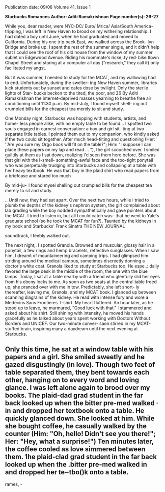 Publication date: 09/08
Volume 41, Issue 1

**Starbucks Romances**
**Author: Aditi Ramakrishnan**
**Page number(s): 26-27**

While you, dear reader, were NYC-DC/ 
Euro/ Mrica/ Asia/South America-tripping, 
I was left in New Haven to brood on my 
withering relationship. I had dated a boy 
until June, when he had graduated and 
moved to California. During his one trip 
back East, we walked across the Brook-
lyn Bridge and broke up. I spent the rest 
of the summer single, and it didn't help 
that I could see the roof of his old house 
from the window of my summer sublet on 
Edgewood Avenue. Riding his roommate's 
ricke;.ty red· bike tlown Chapel Street and 
staring at a computer all day ("research," 
they call it) only facilitated my angst. 

But it was summer, I needed to study 
for the MCAT, and my wallowing had to 
end. Unfortunately, during the swelter-
ing New Haven summer, libraries kick 
students out by sunset and cafes dose by 
twilight. Only the sterile lights of Star-
bucks beckon to the tired, the poor, and 
26 
By Aditi Ramakrishnan 
the internet-deprived masses yearning to 
breathe free air conditioning until 11:30 
p~m. By mid-July, I found myself shell-
ing out crumpled bills for the cheapest tea 
merely to sit and study. 

One Monday night, Starbucks was 
hopping with students, artists, and home-
less people alike, with no empty table to 
be found .. I spotted two souls engaged in 
earnest conversation: a boy and girl sit-
ting at two separate little tables. I pointed 
them out to my companion, who kindly 
asked if the two could sit together. After 
much head-tilting and questioning (Her: 
' 
''Are you sure my Orgo book will fit on the 
table?"; Him: "I suppose I can place these 
papers on my lap and read ... "), the girl 
scooched over. I smiled guiltily at them 
as I sat down, realizing I'd seen them here 
before. She was that girl with the I-smell-
something-awful face and the too-tight 
ponytail who was perpetually trudging 
into Starbucks and collapsing at a table 
with her heavy textbook. He was that boy 
in the plaid shirt who read papers from a 
briefcase and stared too much 

By mid-ju~ I found mysel 
shelling out crumpled bills for 
the cheapest tea merely to sit 
and study. 

.. 
Until now, they had sat apart. Over the 
next two hours, while I tried to plumb the 
depths of the kidney's nephron system, the 
girl complained about lab grading while 
the boy nodded sympathetically and gave 
pointers about the MCAT. I tried to listen 
in, but all I could catch was- that he went 
to Yale's graduate school (so he took the 
MCAT for fun?). Taunted by the kidneys 
in my book and Starbucks' Frank Sinatra 
THE NEW JOURNAL 

soundtrack, I feebly walked out. 

The next night,. I spotted Granola. 
Browned and muscular, glossy hair in a 
ponytail, a few rings and hemp bracelets, 
reflective sunglasses. When I saw him, I 
dreamt of mountaineering and camping 
trips. I had glimpsed him striding around 
the medical campus, sometimes discreetly 
donning a doctor's white coat. Granola 
liked to study at Starbucks too. He espe..: 
dally favored the large desk in the middle 
of the room, the one with the blue lamps. 
Today, I sat at a table nearby with a friend 
who gleefully slid her eyes from his ebony 
locks to me. As soon as two seats at the 
central table freed up, she pranced over 
with me in tow. Predictably, she left short-
ly thereafter, leaving me, Granola, and 
my MCAT book. I glanced up between 
scanning diagrains of the kidney. He read 
with intense fury and wore a Medecins 
Sans Frontieres T-shirt. My heart fluttered. 
An hour later, as he stood up to leave, 
he murmured, "Good luck with that." I 
stammered and asked about his shirt. Still 
shining with intensity, he moved his hands 
gracefully as he talked about years spent 
working with Doctors Without Borders 
and UNICEF. Our two-minute conver-
saon stirred in my MCAT-stuffed brain, 
inspiring many a daydream until the next 
evening at Starbucks. 

Only this time, he sat at a window table 
with his papers 
and a girl. She smiled 
sweetly and he gazed disgustingly (in love). 
Though two feet of table separated them, 
they bent towards each other, hanging on 
to every word and loving glance. I was left 
alone again to brood over my books. The 
plaid-dad grad student in the far back 
looked up when the bitter pre-med walked 
· in and dropped her textbook onto a table. 
He quickly glanced down. She looked at 
him. While she bought coffee, he casually 
walked by the counter (Him: "Oh, hello! 
Didn't see you there!"; Her: "Hey, what 
a surprise!") Ten minutes later, the coffee 
cooled as love simmered between them. 
1he plaid-clad grad student in 
the far back looked up when 
the .bitter pre-med walked 
in and dropped her te~tbo()k 
onto a table. 
-
rames, -